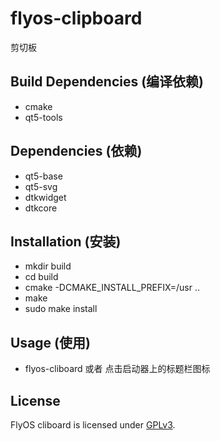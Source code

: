 # flyos-clipboard

剪切板

## Build Dependencies (编译依赖)

* cmake
* qt5-tools

## Dependencies (依赖)

* qt5-base
* qt5-svg
* dtkwidget
* dtkcore

## Installation (安装)

* mkdir build
* cd build
* cmake -DCMAKE_INSTALL_PREFIX=/usr ..
* make
* sudo make install

## Usage (使用)

* flyos-cliboard 或者 点击启动器上的标题栏图标

## License

FlyOS cliboard is licensed under [GPLv3](LICENSE).